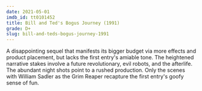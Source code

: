 ```yaml
---
date: 2021-05-01
imdb_id: tt0101452
title: Bill and Ted's Bogus Journey (1991)
grade: D+
slug: bill-and-teds-bogus-journey-1991
---
```


A disappointing sequel that manifests its bigger budget via more effects and product placement, but lacks the first entry's amiable tone. The heightened narrative stakes involve a future revolutionary, evil robots, and the afterlife. The abundant night shots point to a rushed production. Only the scenes with William Sadler as the Grim Reaper recapture the first entry's goofy sense of fun.